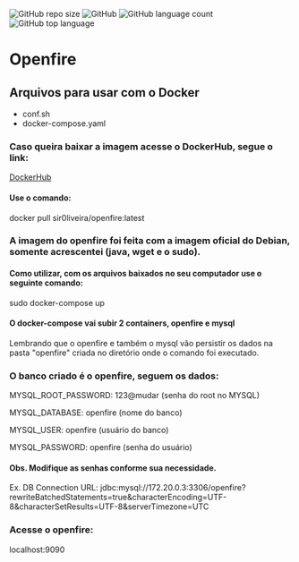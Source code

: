 ![GitHub repo size](https://img.shields.io/github/repo-size/sir0liveira/openfire) ![GitHub](https://img.shields.io/github/license/sir0liveira/openfire) ![GitHub language count](https://img.shields.io/github/languages/count/sir0liveira/openfire) ![GitHub top language](https://img.shields.io/github/languages/top/sir0liveira/openfire)
# Openfire
## Arquivos para usar com o Docker
- conf.sh
- docker-compose.yaml

### Caso queira baixar a imagem acesse o DockerHub, segue o link:

[DockerHub](https://hub.docker.com/repository/docker/sir0liveira/openfire)

#### Use o comando:
docker pull sir0liveira/openfire:latest

### A imagem do openfire foi feita com a imagem oficial do Debian, somente acrescentei (java, wget e o sudo).

#### Como utilizar, com os arquivos baixados no seu computador use o seguinte comando:
sudo docker-compose up

#### O docker-compose vai subir 2 containers, openfire e mysql

Lembrando que o openfire e também o mysql vão persistir os dados na pasta "openfire" criada no diretório onde o comando foi executado.

### O banco criado é o openfire, seguem os dados:

MYSQL_ROOT_PASSWORD: 123@mudar (senha do root no MYSQL)

MYSQL_DATABASE: openfire (nome do banco)

MYSQL_USER: openfire (usuário do banco)

MYSQL_PASSWORD: openfire (senha do usuário)

#### Obs. Modifique as senhas conforme sua necessidade.

Ex. DB Connection URL: jdbc:mysql://172.20.0.3:3306/openfire?rewriteBatchedStatements=true&characterEncoding=UTF-8&characterSetResults=UTF-8&serverTimezone=UTC

### Acesse o openfire:

localhost:9090

